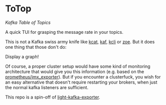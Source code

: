 # ToTop

*Kafka Table of Topics*

A quick TUI for grasping the message rate in your topics.

This is not a Kafka swiss army knife like [kcat](https://github.com/edenhill/kcat), [kaf](https://github.com/birdayz/kaf), [kcli](https://github.com/cswank/kcli) or [zoe](https://github.com/adevinta/zoe). But it does one thing that those don't do:

Display a graph!


Of course, a proper cluster setup would have some kind of monitoring architecture that would give you this information (e.g. based on the [prometheus/jmx_exporter](https://github.com/prometheus/jmx_exporter)).
But if you encounter a clusterfuck, you wish for an easy alternative that doesn't require restarting your brokers, when just the normal kafka listeners are sufficient.

This repo is a spin-off of [light-kafka-exporter](https://github.com/jcaesar/light-kafka-exporter).
